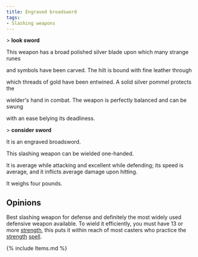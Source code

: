 ```yaml
---
title: Engraved broadsword
tags:
- Slashing weapons
---
```


\> **look sword**

This weapon has a broad polished silver blade upon which many strange
runes

and symbols have been carved. The hilt is bound with fine leather
through

which threads of gold have been entwined. A solid silver pommel protects
the

wielder's hand in combat. The weapon is perfectly balanced and can be
swung

with an ease belying its deadliness.

\> **consider sword**

It is an engraved broadsword.

This slashing weapon can be wielded one-handed.

It is average while attacking and excellent while defending; its speed
is average, and it inflicts average damage upon hitting.

It weighs four pounds.

## Opinions

Best slashing weapon for defense and definitely the most widely used
defensive weapon available. To wield it efficiently, you must have 13 or
more [strength](strength "wikilink"), this puts it within reach of most
casters who practice the [strength](Strength_Spell "wikilink")
[spell](spell "wikilink").

{% include Items.md %}
